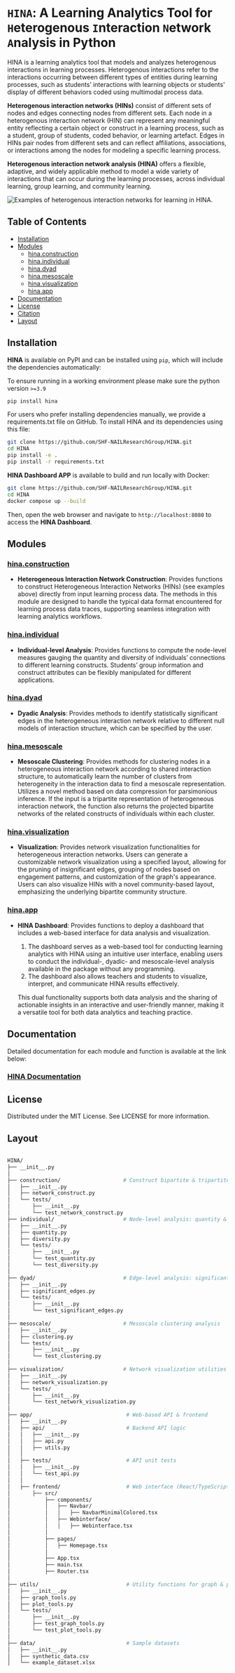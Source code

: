 # `HINA`: A Learning Analytics Tool for `H`eterogenous `I`nteraction `N`etwork `A`nalysis in Python 

HINA is a learning analytics tool that models and analyzes heterogenous interactions in learning processes. Heterogenous interactions refer to the interactions occurring between different types of entities during learning processes, such as students’ interactions with learning objects or students’ display of different behaviors coded using multimodal process data. 

**Heterogenous interaction networks (HINs)** consist of different sets of nodes and edges connecting nodes from different sets. Each node in a heterogenous interaction network (HIN) can represent any meaningful entity reflecting a certain object or construct in a learning process, such as a student, group of students, coded behavior, or learning artefact. Edges in HINs pair nodes from different sets and can reflect affiliations, associations, or interactions among the nodes for modeling a specific learning process.

**Heterogenous interaction network analysis (HINA)** offers a flexible, adaptive, and widely applicable method to model a wide variety of interactions that can occur during the learning processes, across individual learning, group learning, and community learning. 

![Examples of heterogenous interaction networks for learning in HINA.](./Paper/Examples.png "Examples of heterogenous interaction networks for learning in HINA.")


## Table of Contents

- [Installation](#installation)
- [Modules](#modules)
  - [hina.construction](#hina.construction)
  - [hina.individual](#hina.individual)
  - [hina.dyad](#hina.dyad)
  - [hina.mesoscale](#hina.mesoscale)
  - [hina.visualization](#hina.visualization)
  - [hina.app](#hina.app)
- [Documentation](#documentation)
- [License](#license)
- [Citation](#citation)
- [Layout](#layout)

## Installation

**HINA** is available on PyPI and can be installed using `pip`, which will include the dependencies automatically:

To ensure running in a working environment please make sure the python version `>=3.9`

```bash
pip install hina
```

For users who prefer installing dependencies manually, we provide a requirements.txt file on GitHub. To install HINA and its dependencies using this file:

```bash
git clone https://github.com/SHF-NAILResearchGroup/HINA.git
cd HINA
pip install -e .
pip install -r requirements.txt
```

**HINA Dashboard APP** is available to build and run locally with Docker:

```bash
git clone https://github.com/SHF-NAILResearchGroup/HINA.git
cd HINA
docker compose up --build
```

Then, open the web browser and navigate to `http://localhost:8080` to access the **HINA Dashboard**.

## Modules

### <a id="hina.construction">[hina.construction](https://hina.readthedocs.io/en/latest/Modules/construction.html)

- **Heterogeneous Interaction Network Construction**: Provides functions to construct Heterogeneous Interaction Networks (HINs) (see examples above) directly from input learning process data. The methods in this module are designed to handle the typical
    data format encountered for learning process data traces, supporting seamless integration with learning analytics workflows.  

### <a id="hina.individual">[hina.individual](https://hina.readthedocs.io/en/latest/Modules/individual.html)

- **Individual-level Analysis**: Provides functions to compute the node-level measures gauging the quantity and diversity
    of individuals’ connections to different learning constructs. Students’ group information and construct attributes
    can be flexibly manipulated for different applications. 

### <a id="hina.dyad">[hina.dyad](https://hina.readthedocs.io/en/latest/Modules/dyad.html)

- **Dyadic Analysis**: Provides methods to identify statistically significant edges in the heterogeneous interaction
    network relative to different null models of interaction structure, which can be specified by the user.  

### <a id="hina.mesoscale">[hina.mesoscale](https://hina.readthedocs.io/en/latest/Modules/mesoscale.html)

- **Mesoscale Clustering**: Provides methods for clustering nodes in a heterogeneous interaction network according to shared interaction structure, to automatically learn the number of clusters from heterogeneity in the interaction data to find a mesoscale representation. Utilizes a novel method based on data compression for parsimonious inference. If the input is a tripartite representation of heterogeneous interaction network, the function also returns the projected bipartite networks of the related constructs of individuals within each cluster.  

### <a id="hina.visualization">[hina.visualization](https://hina.readthedocs.io/en/latest/Modules/visualization.html)

- **Visualization**: Provides network visualization functionalities for heterogeneous interaction networks.
    Users can generate a customizable network visualization using a specified layout, allowing for the pruning of insignificant edges,
    grouping of nodes based on engagement patterns, and customization of the graph's appearance.
    Users can also visualize HINs with a novel community-based layout, emphasizing the underlying bipartite community structure.
  
### <a id="hina.app">[hina.app](https://hina.readthedocs.io/en/latest/Modules/dashboard.html)

- **HINA Dashboard**: Provides functions to deploy a dashboard that includes a web-based interface for data analysis and visualization.
  
    1. The dashboard serves as a web-based tool for conducting learning analytics with HINA using an intuitive user interface,
       enabling users to conduct the individual-, dyadic- and mesoscale-level analysis available in the package without any programming.
    2. The dashboard also allows teachers and students to visualize, interpret, and communicate HINA results effectively.
    
    This dual functionality supports both data analysis and the sharing of actionable insights in an interactive and user-friendly manner,
    making it a versatile tool for both data analytics and teaching practice. 

## Documentation

Detailed documentation for each module and function is available at the link below:

### [HINA Documentation](https://hina.readthedocs.io/en/latest/)

## License 
Distributed under the MIT License. See LICENSE for more information.

## Layout
```bash

HINA/
├── __init__.py
│
├── construction/                    # Construct bipartite & tripartite networks
│   ├── __init__.py
│   ├── network_construct.py
│   └── tests/
│       ├── __init__.py
│       └── test_network_construct.py
├── individual/                      # Node-level analysis: quantity & diversity
│   ├── __init__.py
│   ├── quantity.py
│   ├── diversity.py
│   └── tests/
│       ├── __init__.py
│       └── test_quantity.py
│       └── test_diversity.py
│
├── dyad/                            # Edge-level analysis: significant edges
│   ├── __init__.py
│   ├── significant_edges.py
│   └── tests/
│       ├── __init__.py
│       └── test_significant_edges.py
│
├── mesoscale/                       # Mesoscale clustering analysis
│   ├── __init__.py
│   ├── clustering.py
│   └── tests/
│       ├── __init__.py
│       └── test_clustering.py
│
├── visualization/                   # Network visualization utilities
│   ├── __init__.py
│   ├── network_visualization.py
│   └── tests/
│       ├── __init__.py
│       └── test_network_visualization.py
│
├── app/                              # Web-based API & frontend
│   ├── __init__.py
│   ├── api/                          # Backend API logic
│   │   ├── __init__.py
│   │   ├── api.py
│   │   ├── utils.py
│   │
│   ├── tests/                        # API unit tests
│   │   ├── __init__.py
│   │   └── test_api.py
│   │
│   ├── frontend/                     # Web interface (React/TypeScript)
│       ├── src/
│           ├── components/
│           │   ├── Navbar/
│           │   │   ├── NavbarMinimalColored.tsx
│           │   ├── Webinterface/
│           │   │   ├── Webinterface.tsx
│           │
│           ├── pages/
│           │   ├── Homepage.tsx
│           │
│           ├── App.tsx
│           ├── main.tsx
│           ├── Router.tsx
│
├── utils/                            # Utility functions for graph & plotting
│   ├── __init__.py
│   ├── graph_tools.py
│   ├── plot_tools.py
│   └── tests/
│       ├── __init__.py
│       ├── test_graph_tools.py
│       └── test_plot_tools.py
│
├── data/                             # Sample datasets
│   ├── __init__.py
│   ├── synthetic_data.csv
│   └── example_dataset.xlsx


